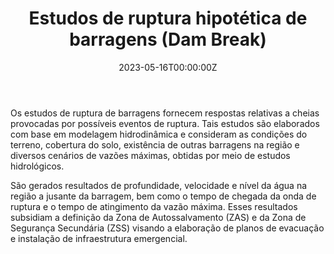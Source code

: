 ﻿---
date: "2023-05-16T00:00:00Z"
external_link: ""
image:
  caption: 
  focal_point: "Center"
  placement: 1


summary: 
tags:
- Estudos hidrológicos
- Modelagem hidrodinâmica
- HEC-RAS
- HEC-HMS
- Estatística
- Programação em linguagem Python
- HIDROBR
title: Estudos de ruptura hipotética de barragens (Dam Break)
url_code: ""
url_pdf: ""
url_slides: ""
url_video: ""


show_date: false
share: false
profile: true
pager: false
---
Os estudos de ruptura de barragens fornecem respostas relativas a cheias provocadas por possíveis eventos de ruptura. Tais estudos são elaborados com base em modelagem hidrodinâmica e consideram as condições do terreno, cobertura do solo, existência de outras barragens na região e diversos cenários de vazões máximas, obtidas por meio de estudos hidrológicos.

São gerados resultados de profundidade, velocidade e nível da água na região a jusante da barragem, bem como o tempo de chegada da onda de ruptura e o tempo de atingimento da vazão máxima. Esses resultados subsidiam a definição da Zona de Autossalvamento (ZAS) e da Zona de Segurança Secundária (ZSS) visando a elaboração de planos de evacuação e instalação de infraestrutura emergencial.




